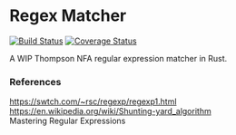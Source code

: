 # Regex Matcher

[![Build Status](https://travis-ci.org/friedm/regex-matcher.svg?branch=master)](https://travis-ci.org/friedm/regex-matcher)
[![Coverage Status](https://coveralls.io/repos/github/friedm/regex-matcher/badge.svg?branch=master)](https://coveralls.io/github/friedm/regex-matcher?branch=master)

A WIP Thompson NFA regular expression matcher in Rust.  

### References

https://swtch.com/~rsc/regexp/regexp1.html  
https://en.wikipedia.org/wiki/Shunting-yard_algorithm  
Mastering Regular Expressions  

